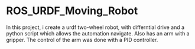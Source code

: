# ROS_URDF_Moving_Robot

In this project, i create a urdf two-wheel robot, 
with differntial drive and a python script which allows the automation navigate. 
Also has an arm with a gripper. The control of the arm was done with a PID controller.


